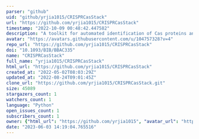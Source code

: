 ```yaml
---
parser: "github"
uid: "github/yrjia1015/CRISPRCasStack"
url: "https://github.com/yrjia1015/CRISPRCasStack"
timestamp: "2022-10-09 00:48:42.447582"
description: "A toolkit for automated identification of Cas proteins and CRISPR-Cas locus"
avatar: "https://avatars.githubusercontent.com/u/104757328?v=4"
repo_url: "https://github.com/yrjia1015/CRISPRCasStack"
doi: "10.1093/BIB/BBAC335"
name: "CRISPRCasStack"
full_name: "yrjia1015/CRISPRCasStack"
html_url: "https://github.com/yrjia1015/CRISPRCasStack"
created_at: "2022-05-02T08:03:29Z"
updated_at: "2022-08-24T09:01:45Z"
clone_url: "https://github.com/yrjia1015/CRISPRCasStack.git"
size: 45089
stargazers_count: 1
watchers_count: 1
language: "Python"
open_issues_count: 1
subscribers_count: 1
owner: {"html_url": "https://github.com/yrjia1015", "avatar_url": "https://avatars.githubusercontent.com/u/104757328?v=4", "login": "yrjia1015", "type": "User"}
date: "2023-06-03 14:19:04.765516"
---
```

